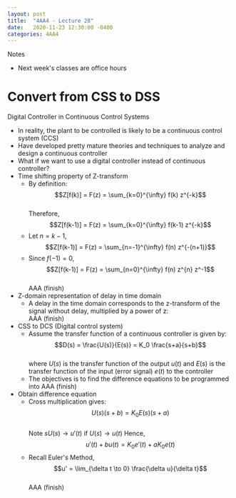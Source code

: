 ```yaml
---
layout: post
title:  "4AA4 - Lecture 28"
date:   2020-11-23 12:30:00 -0400
categories: 4AA4
---
```


Notes
- Next week's classes are office hours

Convert from CSS to DSS
===

Digital Controller in Continuous Control Systems
- In reality, the plant to be controlled is likely to be a continuous control system (CCS)
- Have developed pretty mature theories and techniques to analyze and design a continuous controller
- What if we want to use a digital controller instead of continuous controller?
- Time shifting property of Z-transform
    - By definition:  
    $$Z[f(k)] = F(z) = \sum_{k=0}^{\infty} f(k) z^{-k}$$  
    Therefore,  
    $$Z[f(k-1)] = F(z) = \sum_{k=0}^{\infty} f(k-1) z^{-k}$$  
    - Let $n = k-1$,  
    $$Z[f(k-1)] = F(z) = \sum_{n=-1}^{\infty} f(n) z^{-(n+1)}$$  
    - Since $f(-1) = 0$,  
    $$Z[f(k-1)] = F(z) = \sum_{n=0}^{\infty} f(n) z^{n} z^-1$$  
    AAA (finish)
- Z-domain representation of delay in time domain
    - A delay in the time domain corresponds to the z-transform of the signal without delay, multiplied by a power of z:  
    AAA (finish)
- CSS to DCS (Digital control system)
    - Assume the transfer function of a continuous controller is given by:  
    $$D(s) = \frac{U(s)}{E(s)} = K_0 \frac{s+a}{s+b}$$  
    where $U(s)$ is the transfer function of the output $u(t)$ and $E(s)$ is the transfer function of the input (error signal) $e(t)$ to the controller
    - The objectives is to find the difference equations to be programmed into AAA (finish)
- Obtain difference equation
    - Cross multiplication gives:  
    $$U(s)(s+b) = K_0 E(s)(s+a)$$  
    Note $sU(s) \to u'(t)$ if $U(s) \to u(t)$
    Hence,  
    $$u'(t) + bu(t) = K_0 e'(t) + aK_0 e(t)$$  
    - Recall Euler's Method,  
    $$u' = \lim_{\delta t \to 0} \frac{\delta u}{\delta t}$$  
    AAA (finish)
    


